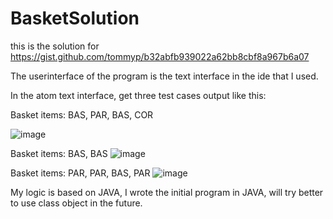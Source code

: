 # BasketSolution

this is the solution for https://gist.github.com/tommyp/b32abfb939022a62bb8cbf8a967b6a07

The userinterface of the program is the text interface in the ide that I used.

In the atom text interface, get three test cases output like this:

Basket items: BAS, PAR, BAS, COR

![image](https://user-images.githubusercontent.com/92116980/178733547-236a13d6-415f-4690-9057-17c1ba3067cb.png)

Basket items: BAS, BAS
![image](https://user-images.githubusercontent.com/92116980/178733857-46f09bf8-28ed-499a-b6fc-fc0fae6403d0.png)

Basket items: PAR, PAR, BAS, PAR
![image](https://user-images.githubusercontent.com/92116980/178734082-57c8d0fb-82d8-4405-814f-cbbe8f60ac9f.png)

My logic is based on JAVA, I wrote the initial program in JAVA, will try better to use class object in the future.
